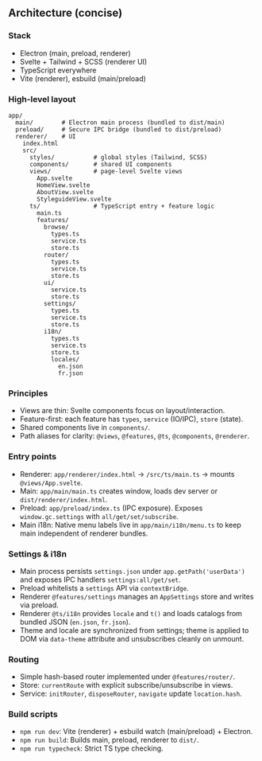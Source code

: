 ## Architecture (concise)

### Stack
- Electron (main, preload, renderer)
- Svelte + Tailwind + SCSS (renderer UI)
- TypeScript everywhere
- Vite (renderer), esbuild (main/preload)

### High-level layout
```
app/
  main/        # Electron main process (bundled to dist/main)
  preload/     # Secure IPC bridge (bundled to dist/preload)
  renderer/    # UI
    index.html
    src/
      styles/           # global styles (Tailwind, SCSS)
      components/       # shared UI components
      views/            # page-level Svelte views
        App.svelte
        HomeView.svelte
        AboutView.svelte
        StyleguideView.svelte
      ts/               # TypeScript entry + feature logic
        main.ts
        features/
          browse/
            types.ts
            service.ts
            store.ts
          router/
            types.ts
            service.ts
            store.ts
          ui/
            service.ts
            store.ts
          settings/
            types.ts
            service.ts
            store.ts
          i18n/
            types.ts
            service.ts
            store.ts
            locales/
              en.json
              fr.json
```

### Principles
- Views are thin: Svelte components focus on layout/interaction.
- Feature-first: each feature has `types`, `service` (IO/IPC), `store` (state).
- Shared components live in `components/`.
- Path aliases for clarity: `@views`, `@features`, `@ts`, `@components`, `@renderer`.

### Entry points
- Renderer: `app/renderer/index.html` → `/src/ts/main.ts` → mounts `@views/App.svelte`.
- Main: `app/main/main.ts` creates window, loads dev server or `dist/renderer/index.html`.
- Preload: `app/preload/index.ts` (IPC exposure). Exposes `window.gc.settings` with `all/get/set/subscribe`.
 - Main i18n: Native menu labels live in `app/main/i18n/menu.ts` to keep main independent of renderer bundles.

### Settings & i18n
- Main process persists `settings.json` under `app.getPath('userData')` and exposes IPC handlers `settings:all/get/set`.
- Preload whitelists a `settings` API via `contextBridge`.
- Renderer `@features/settings` manages an `AppSettings` store and writes via preload.
- Renderer `@ts/i18n` provides `locale` and `t()` and loads catalogs from bundled JSON (`en.json`, `fr.json`).
- Theme and locale are synchronized from settings; theme is applied to DOM via `data-theme` attribute and unsubscribes cleanly on unmount.

### Routing
- Simple hash-based router implemented under `@features/router/`.
- Store: `currentRoute` with explicit subscribe/unsubscribe in views.
- Service: `initRouter`, `disposeRouter`, `navigate` update `location.hash`.

### Build scripts
- `npm run dev`: Vite (renderer) + esbuild watch (main/preload) + Electron.
- `npm run build`: Builds main, preload, renderer to `dist/`.
- `npm run typecheck`: Strict TS type checking.



